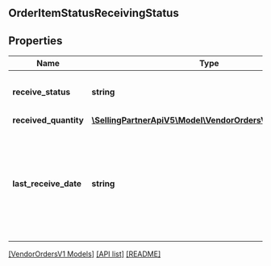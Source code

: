 ## OrderItemStatusReceivingStatus

## Properties

Name | Type | Description | Notes
------------ | ------------- | ------------- | -------------
**receive_status** | **string** | Receive status of the line item. | [optional]
**received_quantity** | [**\SellingPartnerApiV5\Model\VendorOrdersV1\ItemQuantity**](ItemQuantity.md) |  | [optional]
**last_receive_date** | **string** | The date when the most recent item was received at the buyer's warehouse. Must be in ISO-8601 date/time format. | [optional]

[[VendorOrdersV1 Models]](../) [[API list]](../../Api) [[README]](../../../README.md)
